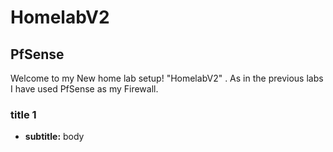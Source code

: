# HomelabV2
## PfSense
Welcome to my New home lab setup! "HomelabV2" . As in the previous labs I have used PfSense as my Firewall.

### title 1
- **subtitle:** body
